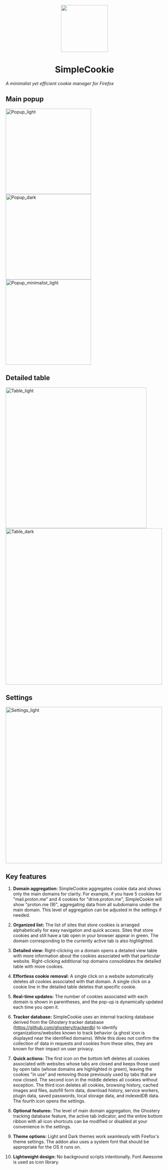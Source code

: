 <p align="center">
<img width="150" src=https://github.com/mickaphd/SimpleCookie/assets/25211018/64489133-ecae-435e-92d4-53cc79c9302c)>
</p>

<h1 align="center">SimpleCookie</h1></p>
<i>A minimalist yet efficient cookie manager for Firefox</i>

<h2>Main popup</h2>

<img width="273" alt="Popup_light" src="https://github.com/mickaphd/SimpleCookie/assets/25211018/4706708f-e71b-4b29-ba69-82b1cf63453a">
<img width="273" alt="Popup_dark" src="https://github.com/mickaphd/SimpleCookie/assets/25211018/7c45379e-021d-4f40-b583-b0de3376db16">
<img width="273" alt="Popup_minimalist_light" src="https://github.com/mickaphd/SimpleCookie/assets/25211018/ff0510af-b12f-464b-82b8-4edfe841a9ea">

<h2>Detailed table</h2>

<img width="450" alt="Table_light" src="https://github.com/mickaphd/SimpleCookie/assets/25211018/d1e8ea3d-193d-4888-afe5-f0c2c20bac96">
<img width="500" alt="Table_dark" src="https://github.com/mickaphd/SimpleCookie/assets/25211018/84bc3210-09fe-4537-996a-51ae27386df8">

<h2>Settings</h2>

<img width="500" alt="Settings_light" src="https://github.com/mickaphd/SimpleCookie/assets/25211018/b83687e2-1edf-406a-ac14-4d0193b46c24">

<h2>Key features</h2>

1. <b>Domain aggregation:</b> SimpleCookie aggregates cookie data and shows only the main domains for clarity. For example, if you have 5 cookies for "mail.proton.me" and 4 cookies for "drive.proton.me", SimpleCookie will show "proton.me (9)", aggregating data from all subdomains under the main domain. This level of aggregation can be adjusted in the settings if needed.

1. <b>Organized list:</b> The list of sites that store cookies is arranged alphabetically for easy navigation and quick access. Sites that store cookies and still have a tab open in your browser appear in green. The domain corresponding to the currently active tab is also highlighted.

1. <b>Detailed view:</b> Right-clicking on a domain opens a detailed view table with more information about the cookies associated with that particular website. Right-clicking additional top domains consolidates the detailed table with more cookies.

1. <b>Effortless cookie removal:</b> A single click on a website automatically deletes all cookies associated with that domain. A single click on a cookie line in the detailed table deletes that specific cookie. 

1. <b>Real-time updates:</b> The number of cookies associated with each domain is shown in parentheses, and the pop-up is dynamically updated each time you open it.

1. <b>Tracker database:</b> SimpleCookie uses an internal tracking database derived from the Ghostery tracker database (https://github.com/ghostery/trackerdb) to identify organizations/websites known to track behavior (a ghost icon is displayed near the identified domains). While this does not confirm the collection of data in requests and cookies from these sites, they are known for their impact on user privacy.

1. <b>Quick actions:</b> The first icon on the bottom left deletes all cookies associated with websites whose tabs are closed and keeps those used by open tabs (whose domains are highlighted in green), leaving the cookies "in use" and removing those previously used by tabs that are now closed. The second icon in the middle deletes all cookies without exception. The third icon deletes all cookies, browsing history, cached images and files, autofill form data, download history, service workers, plugin data, saved passwords, local storage data, and indexedDB data. The fourth icon opens the settings.

1. <b>Optional features:</b> The level of main domain aggregation, the Ghostery tracking database feature, the active tab indicator, and the entire bottom ribbon with all icon shortcuts can be modified or disabled at your convenience in the settings.

1. <b>Theme options:</b> Light and Dark themes work seamlessly with Firefox's theme settings. The addon also uses a system font that should be appropriate for the OS it runs on.

1. <b>Lightweight design:</b> No background scripts intentionally. Font Awesome is used as icon library.
